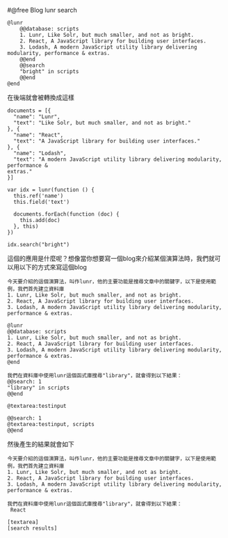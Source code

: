 #@free Blog lunr search

    @lunr
        @@database: scripts
        1. Lunr, Like Solr, but much smaller, and not as bright.
        2. React, A JavaScript library for building user interfaces. 
        3. Lodash, A modern JavaScript utility library delivering modularity, performance & extras.
        @@end
        @@search
        "bright" in scripts
        @@end
    @end

在後端就會被轉換成這樣

    documents = [{
      "name": "Lunr",
      "text": "Like Solr, but much smaller, and not as bright."
    }, {
      "name": "React",
      "text": "A JavaScript library for building user interfaces."
    }, {
      "name": "Lodash",
      "text": "A modern JavaScript utility library delivering modularity, performance & 
    extras."
    }]

    var idx = lunr(function () {
      this.ref('name')
      this.field('text')

      documents.forEach(function (doc) {
        this.add(doc)
      }, this)
    })

    idx.search("bright")

這個的應用是什麼呢？想像當你想要寫一個blog來介紹某個演算法時，我們就可以用以下的方式來寫這個blog

    今天要介紹的這個演算法，叫作lunr，他的主要功能是搜尋文章中的關鍵字，以下是使用範例，我們首先建立資料庫
    1. Lunr, Like Solr, but much smaller, and not as bright.
    2. React, A JavaScript library for building user interfaces. 
    3. Lodash, A modern JavaScript utility library delivering modularity, performance & extras.

    @lunr
    @@database: scripts
    1. Lunr, Like Solr, but much smaller, and not as bright.
    2. React, A JavaScript library for building user interfaces. 
    3. Lodash, A modern JavaScript utility library delivering modularity, performance & extras.
    @end

    我們在資料庫中使用lunr這個函式庫搜尋"library"，就會得到以下結果：
    @@search: 1
    "library" in scripts
    @@end

    @textarea:testinput
    
    @@search: 1
    @textarea:testinput, scripts
    @@end

然後產生的結果就會如下

    今天要介紹的這個演算法，叫作lunr，他的主要功能是搜尋文章中的關鍵字，以下是使用範例，我們首先建立資料庫
    1. Lunr, Like Solr, but much smaller, and not as bright.
    2. React, A JavaScript library for building user interfaces. 
    3. Lodash, A modern JavaScript utility library delivering modularity, performance & extras.

    我們在資料庫中使用lunr這個函式庫搜尋"library"，就會得到以下結果：
     React
    
    [textarea]
    [search results]


